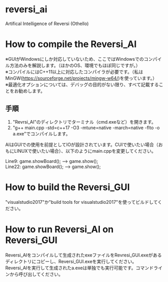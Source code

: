 # reversi_ai
Artifical Intelligence of Reversi (Othello)

How to compile the Reversi_AI
=
※GUIがWindowsにしか対応していないため、ここではWindowsでのコンパイル方法のみを解説します。（ほかのOS、環境でもほぼ同じですが。）  
※コンパイルにはC++11以上に対応したコンパイラが必要です。（私はMinGW(<https://sourceforge.net/projects/mingw-w64/>)を使っています。）  
※最適化オプションについては、デバッグの目的がない限り、すべて記載することをお勧めします。  

手順
-
1. "Revrsi_AI"のディレクトリでターミナル（cmd.exeなど）を開きます。  
2. "g++ main.cpp -std=c++17 -O3 -mtune=native -march=native -flto -o a.exe"でコンパイルします。

AIはGUIでの使用を前提としてIOが設計されています。CUIで使いたい場合（おもにLINUXで使いたい場合）、以下のようにmain.cppを変更してください。  

Line9: game.showBoard();    -->       game.show();  
Line22: game.showBoard();   -->       game.show();


How to build the Reversi_GUI
=
"visualstudio2017"か"build tools for visualstudio2017"を使ってビルドしてください。  

How to run Reversi_AI on Reversi_GUI
=
Reversi_AIをコンパイルして生成されたexeファイルをRevresi_GUI.exeがあるディレクトリにコピーし、Reversi_GUI.exeを実行してください。  
Reversi_AIを実行して生成されたa.exeは単独でも実行可能です。コマンドラインから呼び出してください。  
